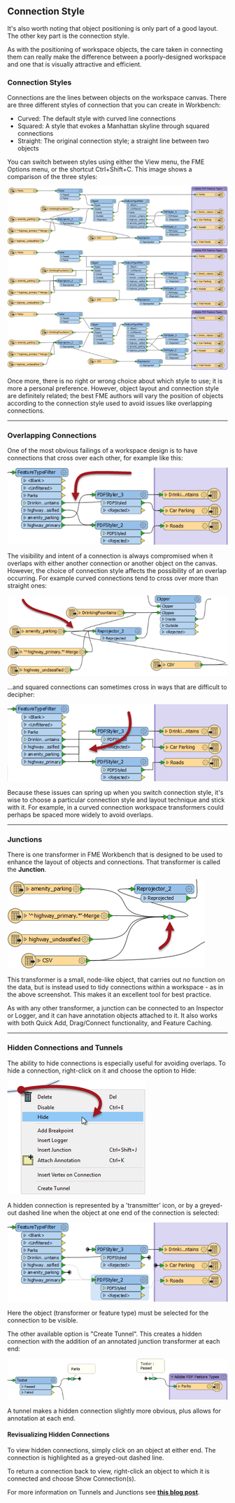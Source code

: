 ## Connection Style ##

It's also worth noting that object positioning is only part of a good layout. The other key part is the connection style. 

As with the positioning of workspace objects, the care taken in connecting them can really make the difference between a poorly-designed workspace and one that is visually attractive and efficient.  

### Connection Styles ###

Connections are the lines between objects on the workspace canvas. There are three different styles of connection that you can create in Workbench:

- Curved: The default style with curved line connections
- Squared: A style that evokes a Manhattan skyline through squared connections 
- Straight: The original connection style; a straight line between two objects

You can switch between styles using either the View menu, the FME Options menu, or the shortcut Ctrl+Shift+C. This image shows a comparison of the three styles:

![](./Images/Img5.027.ConnectionStyleComparison.png)

Once more, there is no right or wrong choice about which style to use; it is more a personal preference. However, object layout and connection style are definitely related; the best FME authors will vary the position of objects according to the connection style used to avoid issues like overlapping connections. 

---

### Overlapping Connections ###

One of the most obvious failings of a workspace design is to have connections that cross over each other, for example like this: 

![](./Images/Img5.028.OverlappingConnections.png)

The visibility and intent of a connection is always compromised when it overlaps with either another connection or another object on the canvas. However, the choice of connection style affects the possibility of an overlap occurring. For example curved connections tend to cross over more than straight ones: 

![](./Images/Img5.029.CrossingCurveConnections.png)

...and squared connections can sometimes cross in ways that are difficult to decipher: 

![](./Images/Img5.030.ManhattanCrossing.png)

Because these issues can spring up when you switch connection style, it's wise to choose a particular connection style and layout technique and stick with it. For example, in a curved connection workspace transformers could perhaps be spaced more widely to avoid overlaps.

---

### Junctions ###

There is one transformer in FME Workbench that is designed to be used to enhance the layout of objects and connections. That transformer is called the **Junction**.

![](./Images/Img5.031.JunctionTransformers.png)

This transformer is a small, node-like object, that carries out no function on the data, but is instead used to tidy connections within a workspace - as in the above screenshot. This makes it an excellent tool for best practice.

As with any other transformer, a junction can be connected to an Inspector or Logger, and it can have annotation objects attached to it. It also works with both Quick Add, Drag/Connect functionality, and Feature Caching.

---

### Hidden Connections and Tunnels ###

The ability to hide connections is especially useful for avoiding overlaps. To hide a connection, right-click on it and choose the option to Hide:

![](./Images/Img5.032.HideConnection.png)

A hidden connection is represented by a 'transmitter' icon, or by a greyed-out dashed line when the object at one end of the connection is selected:

![](./Images/Img5.033.HiddenConnections.png)

Here the object (transformer or feature type) must be selected for the connection to be visible.

The other available option is "Create Tunnel". This creates a hidden connection with the addition of an annotated junction transformer at each end:

![](./Images/Img5.034.TunnelConnection.png)

A tunnel makes a hidden connection slightly more obvious, plus allows for annotation at each end.

#### Revisualizing Hidden Connections ####

To view hidden connections, simply click on an object at either end. The connection is highlighted as a greyed-out dashed line.

To return a connection back to view, right-click an object to which it is connected and choose Show Connection(s). 

For more information on Tunnels and Junctions see <strong><a href="http://blog.safe.com/2016/05/fmeevangelist150/">this blog post</a></strong>.